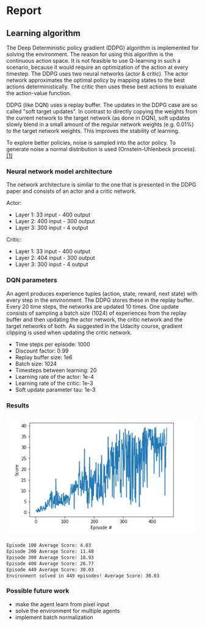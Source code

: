 # Report

## Learning algorithm

The Deep Deterministic policy gradient (DDPG) algorithm is implemented for solving the environment.
The reason for using this algorithm is the continuous action space. It is not feasible to use Q-learning in such a scenario, because it would require an optimization of the action at every timestep.
The DDPG uses two neural networks (actor & critic). The actor network approximates the optimal policy 
by mapping states to the best actions deterministically. 
The critic then uses these best actions to evaluate the action-value function.

DDPG (like DQN) uses a replay buffer. The updates in the DDPG case are so called "soft target updates". 
In contrast to directly copying the weights from the current network to the target network (as done in DQN), 
soft updates slowly blend in a small amount of the regular network weights (e.g. 0.01%) to the target network weights. This improves the stability of learning.

To explore better policies, noise is sampled into the actor policy. To generate noise a normal distribution is used (Ornstein-Uhlenbeck process). [[1]](https://arxiv.org/abs/1509.02971)


### Neural network model architecture
The network architecture is similar to the one that is presented in the DDPG paper and consists of an actor and a critic network. 

Actor:
* Layer 1: 33 input - 400 output
* Layer 2: 400 input - 300 output
* Layer 3: 300 input - 4 output

Critic:
* Layer 1: 33 input - 400 output
* Layer 2: 404 input - 300 output
* Layer 3: 300 input - 4 output 

### DQN parameters

An agent produces experience tuples (action, state, reward, next state) with every step in the environment. 
The DDPG stores these in the replay buffer. 
Every 20 time steps, the networks are updated 10 times. 
One update consists of sampling a batch size (1024) of experiences from the replay buffer
and then updating the actor network, the critic network and the target networks of both.
As suggested in the Udacity course, gradient clipping is used when updating the critic network. 

* Time steps per episode: 1000
* Discount factor: 0.99
* Replay buffer size: 1e6
* Batch size: 1024
* Timesteps between learning: 20
* Learning rate of the actor:  1e-4
* Learning rate of the critic:  1e-3
* Soft update parameter tau: 1e-3

### Results

![results](DDPG.png)

```
Episode 100	Average Score: 4.03
Episode 200	Average Score: 11.48
Episode 300	Average Score: 18.93
Episode 400	Average Score: 26.77
Episode 449	Average Score: 30.03
Environment solved in 449 episodes!	Average Score: 30.03
```


### Possible future work

* make the agent learn from pixel input
* solve the environment for multiple agents
* implement batch normalization
